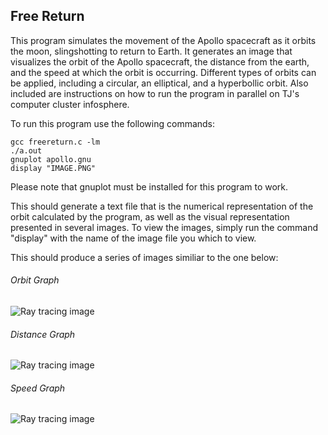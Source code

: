 ## Free Return

This program simulates the movement of the Apollo spacecraft as it orbits the moon, slingshotting to return to Earth.  It generates an image that visualizes the orbit of the Apollo spacecraft, the distance from the earth, and the speed at which the orbit is occurring.  Different types of orbits can be applied, including a circular, an elliptical, and a hyperbollic orbit.  Also included are instructions on how to run the program in parallel on TJ's computer cluster infosphere.

  To run this program use the following commands:

    gcc freereturn.c -lm
    ./a.out
    gnuplot apollo.gnu
    display "IMAGE.PNG"

Please note that gnuplot must be installed for this program to work.

This should generate a text file that is the numerical representation of the orbit calculated by the program, as well as the visual representation presented in several images.  To view the images, simply run the command "display" with the name of the image file you which to view.
  
  This should produce a series of images similiar to the one below:

###### Orbit Graph

![Ray tracing image](https://raw.githubusercontent.com/z-ng/Parallel_Computing/main/orbit/free_return/orbit.png)

###### Distance Graph

![Ray tracing image](https://raw.githubusercontent.com/z-ng/Parallel_Computing/main/orbit/free_return/distance.png)

###### Speed Graph

![Ray tracing image](https://raw.githubusercontent.com/z-ng/Parallel_Computing/main/orbit/free_return/speed.png)

